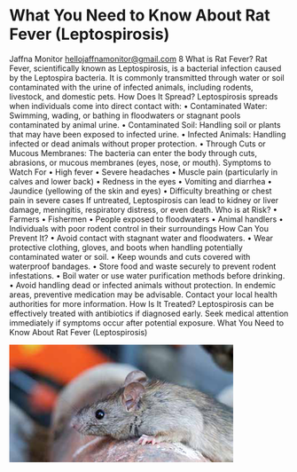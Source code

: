 # What You Need to Know About Rat Fever (Leptospirosis)

Jaffna Monitor
hellojaffnamonitor@gmail.com
8
What is Rat Fever?
Rat Fever, scientifically known as 
Leptospirosis, is a bacterial infection 
caused by the Leptospira bacteria. It is 
commonly transmitted through water or 
soil contaminated with the urine of infected 
animals, including rodents, livestock, and 
domestic pets.
How Does It Spread?
Leptospirosis spreads when individuals come 
into direct contact with:
• Contaminated Water: Swimming, wading, 
or bathing in floodwaters or stagnant pools 
contaminated by animal urine.
• Contaminated Soil: Handling soil or plants 
that may have been exposed to infected 
urine.
• Infected Animals: Handling infected or 
dead animals without proper protection.
• Through Cuts or Mucous Membranes: The 
bacteria can enter the body through cuts, 
abrasions, or mucous membranes (eyes, 
nose, or mouth).
Symptoms to Watch For
• High fever
• Severe headaches
• Muscle pain (particularly in calves and 
lower back)
• Redness in the eyes
• Vomiting and diarrhea
• Jaundice (yellowing of the skin and eyes)
• Difficulty breathing or chest pain in severe 
cases
If untreated, Leptospirosis can lead to kidney 
or liver damage, meningitis, respiratory 
distress, or even death.
Who is at Risk?
• Farmers
• Fishermen
• People exposed to floodwaters
• Animal handlers
• Individuals with poor rodent control in 
their surroundings
How Can You Prevent It?
• Avoid contact with stagnant water and 
floodwaters.
• Wear protective clothing, gloves, and boots 
when handling potentially contaminated 
water or soil.
• Keep wounds and cuts covered with 
waterproof bandages.
• Store food and waste securely to prevent 
rodent infestations.
• Boil water or use water purification 
methods before drinking.
• Avoid handling dead or infected animals 
without protection.
In endemic areas, preventive medication 
may be advisable. Contact your local health 
authorities for more information.
How Is It Treated?
Leptospirosis can be effectively treated with 
antibiotics if diagnosed early. Seek medical 
attention immediately if symptoms occur after 
potential exposure.
What You Need to Know About 
Rat Fever (Leptospirosis)

![p008_i1.jpg](../images_out/004_what_you_need_to_know_about_rat_fever_leptospirosi/p008_i1.jpg)

